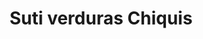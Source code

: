 ---
title: "Suti verduras Chiquis"
url: /puerto-gaitan/suti-verduras-chiquis/
shop: supermercado
---